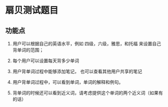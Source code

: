 # 扇贝测试题目
## 功能点
1. 用户可以根据自己的英语水平，例如 四级，六级，雅思，和托福 来设置自己背单词的范围；

2. 每个用户可以设置每天背多少单词

3. 用户背单词过程中能够添加笔记， 也可以查看其他用户共享的笔记

4. 用户背单词过程中，可以看到单词，单词的解释和例句。

5. 背单词的时候还可以看到近义词，请考虑提供这个单词的两个近义词（如果有的话）
